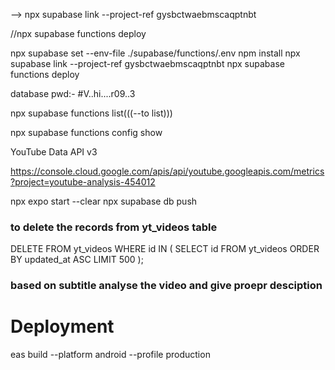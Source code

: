 
-->  npx supabase link --project-ref gysbctwaebmscaqptnbt

//npx supabase functions deploy


 npx supabase set --env-file ./supabase/functions/.env
    npm install
   npx supabase link --project-ref gysbctwaebmscaqptnbt
   npx supabase functions deploy

   database pwd:- #V..hi....r09..3

   npx supabase functions list(((--to list)))

   npx supabase functions config show


   
YouTube Data API v3

https://console.cloud.google.com/apis/api/youtube.googleapis.com/metrics?project=youtube-analysis-454012



npx expo start --clear
npx supabase db push


### to delete the records from yt_videos table
DELETE FROM yt_videos 
WHERE id IN (
    SELECT id 
    FROM yt_videos 
    ORDER BY updated_at ASC 
    LIMIT 500
);

### based on subtitle analyse the video and give proepr desciption


# Deployment
eas build --platform android --profile production


